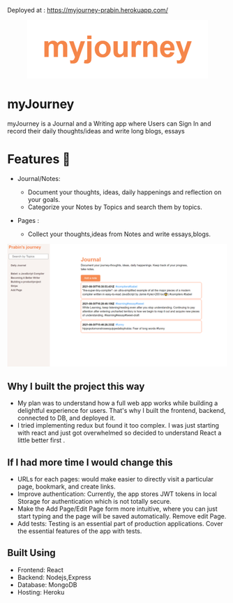 Deployed at : https://myjourney-prabin.herokuapp.com/


<div align="center">
  <img src="./assets/myjourney.png">
</div>

# myJourney

myJourney is a Journal and a Writing app where Users can
Sign In and record their daily thoughts/ideas and write long
blogs, essays

# Features :rocket:

- Journal/Notes:

  - Document your thoughts, ideas, daily happenings and reflection on your goals.
  - Categorize your Notes by Topics and search them by topics.

- Pages :
  - Collect your thoughts,ideas from Notes and write essays,blogs.

<div align="center">
    <img src="./assets/journal-screenshot.png">
</div>

## Why I built the project this way
- My plan was to understand how a full web app works while building a delightful experience for users. That's why I built the frontend, backend, connected to DB, and deployed it.
- I tried implementing redux but found it too complex. I was just starting with react and just got overwhelmed so decided to understand React a little better first .

## If I had more time I would change this
- URLs for each pages: would make easier to directly visit a particular page, bookmark, and create links.
- Improve authentication: Currently, the app stores JWT tokens in local Storage for authentication which is not totally secure.
- Make the Add Page/Edit Page form more intuitive, where you can just start typing and the page will be saved automatically. Remove edit Page.
- Add tests: Testing is an essential part of production applications. Cover the essential features of the app with tests.

## Built Using

- Frontend: React
- Backend: Nodejs,Express
- Database: MongoDB
- Hosting: Heroku

